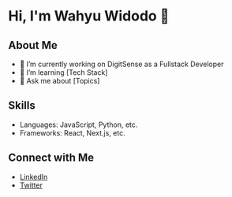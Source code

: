 # Hi, I'm Wahyu Widodo 👋

## About Me
- 🔭 I’m currently working on DigitSense as a Fullstack Developer
- 🌱 I’m learning [Tech Stack]
- 💬 Ask me about [Topics]

## Skills
- Languages: JavaScript, Python, etc.
- Frameworks: React, Next.js, etc.

## Connect with Me
- [LinkedIn](your-linkedin-url)
- [Twitter](your-twitter-url)
